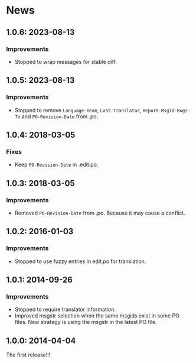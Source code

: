 # News

## 1.0.6: 2023-08-13

### Improvements

 * Stopped to wrap messages for stable diff.

## 1.0.5: 2023-08-13

### Improvements

 * Stopped to remove `Language-Team`, `Last-Translator`,
   `Report-Msgid-Bugs-To` and `PO-Revision-Date` from .po.

## 1.0.4: 2018-03-05

### Fixes

 * Keep `PO-Revision-Date` in .edit.po.

## 1.0.3: 2018-03-05

### Improvements

 * Removed `PO-Revision-Date` from .po. Because it may cause a conflict.

## 1.0.2: 2016-01-03

### Improvements

 * Stopped to use fuzzy entries in edit.po for translation.

## 1.0.1: 2014-09-26

### Improvements

  * Stopped to require translator information.
  * Improved msgstr selection when the same msgids exist in some PO files.
    New strategy is using the msgstr in the latest PO file.

## 1.0.0: 2014-04-04

The first release!!!
